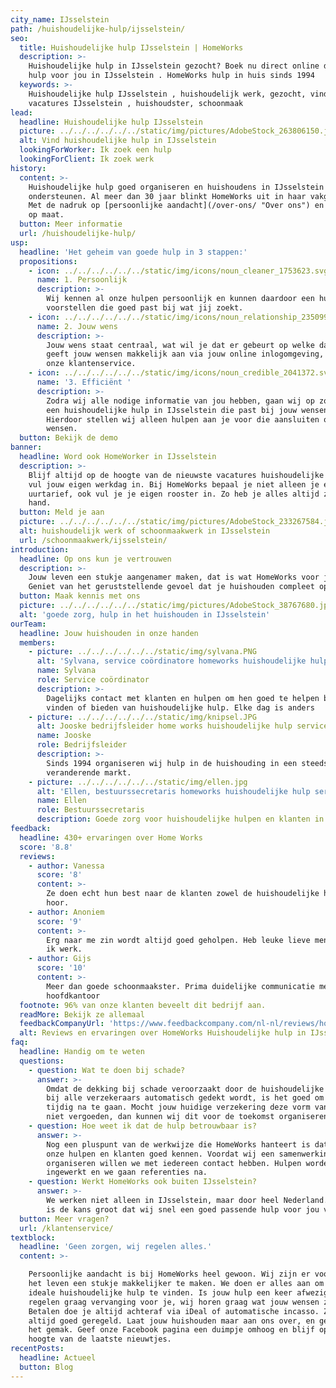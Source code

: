 ```yaml
---
city_name: IJsselstein
path: /huishoudelijke-hulp/ijsselstein/
seo:
  title: Huishoudelijke hulp IJsselstein | HomeWorks
  description: >-
    Huishoudelijke hulp in IJsselstein gezocht? Boek nu direct online de beste
    hulp voor jou in IJsselstein . HomeWorks hulp in huis sinds 1994
  keywords: >-
    Huishoudelijke hulp IJsselstein , huishoudelijk werk, gezocht, vind,
    vacatures IJsselstein , huishoudster, schoonmaak
lead:
  headline: Huishoudelijke hulp IJsselstein
  picture: ../../../../../../static/img/pictures/AdobeStock_263806150.jpg
  alt: Vind huishoudelijke hulp in IJsselstein
  lookingForWorker: Ik zoek een hulp
  lookingForClient: Ik zoek werk
history:
  content: >-
    Huishoudelijke hulp goed organiseren en huishoudens in IJsselstein
    ondersteunen. Al meer dan 30 jaar blinkt HomeWorks uit in haar vakgebied.
    Met de nadruk op [persoonlijke aandacht](/over-ons/ "Over ons") en service
    op maat.
  button: Meer informatie
  url: /huishoudelijke-hulp/
usp:
  headline: 'Het geheim van goede hulp in 3 stappen:'
  propositions:
    - icon: ../../../../../../static/img/icons/noun_cleaner_1753623.svg
      name: 1. Persoonlijk
      description: >-
        Wij kennen al onze hulpen persoonlijk en kunnen daardoor een hulp aan je
        voorstellen die goed past bij wat jij zoekt.
    - icon: ../../../../../../static/img/icons/noun_relationship_2350997.svg
      name: 2. Jouw wens
      description: >-
        Jouw wens staat centraal, wat wil je dat er gebeurt op welke dagen? Je
        geeft jouw wensen makkelijk aan via jouw online inlogomgeving, of bel
        onze klantenservice.
    - icon: ../../../../../../static/img/icons/noun_credible_2041372.svg
      name: '3. Efficiënt '
      description: >-
        Zodra wij alle nodige informatie van jou hebben, gaan wij op zoek naar
        een huishoudelijke hulp in IJsselstein die past bij jouw wensen.
        Hierdoor stellen wij alleen hulpen aan je voor die aansluiten op jouw
        wensen.
  button: Bekijk de demo
banner:
  headline: Word ook HomeWorker in IJsselstein
  description: >-
    Blijf altijd op de hoogte van de nieuwste vacatures huishoudelijke hulp en
    vul jouw eigen werkdag in. Bij HomeWorks bepaal je niet alleen je eigen
    uurtarief, ook vul je je eigen rooster in. Zo heb je alles altijd zelf in de
    hand.
  button: Meld je aan
  picture: ../../../../../../static/img/pictures/AdobeStock_233267584.jpg
  alt: huishoudelijk werk of schoonmaakwerk in IJsselstein
  url: /schoonmaakwerk/ijsselstein/
introduction:
  headline: Op ons kun je vertrouwen
  description: >-
    Jouw leven een stukje aangenamer maken, dat is wat HomeWorks voor je doet.
    Geniet van het geruststellende gevoel dat je huishouden compleet op orde is.
  button: Maak kennis met ons
  picture: ../../../../../../static/img/pictures/AdobeStock_38767680.jpg
  alt: 'goede zorg, hulp in het huishouden in IJsselstein'
ourTeam:
  headline: Jouw huishouden in onze handen
  members:
    - picture: ../../../../../../static/img/sylvana.PNG
      alt: 'Sylvana, service coördinatore homeworks huishoudelijke hulp service'
      name: Sylvana
      role: Service coördinator
      description: >-
        Dagelijks contact met klanten en hulpen om hen goed te helpen bij het
        vinden of bieden van huishoudelijke hulp. Elke dag is anders
    - picture: ../../../../../../static/img/knipsel.JPG
      alt: Jooske bedrijfsleider home works huishoudelijke hulp service
      name: Jooske
      role: Bedrijfsleider
      description: >-
        Sinds 1994 organiseren wij hulp in de huishouding in een steeds
        veranderende markt.
    - picture: ../../../../../../static/img/ellen.jpg
      alt: 'Ellen, bestuurssecretaris homeworks huishoudelijke hulp service'
      name: Ellen
      role: Bestuurssecretaris
      description: Goede zorg voor huishoudelijke hulpen en klanten in IJsselstein
feedback:
  headline: 430+ ervaringen over Home Works
  score: '8.8'
  reviews:
    - author: Vanessa
      score: '8'
      content: >-
        Ze doen echt hun best naar de klanten zowel de huishoudelijke hulpen top
        hoor.
    - author: Anoniem
      score: '9'
      content: >-
        Erg naar me zin wordt altijd goed geholpen. Heb leuke lieve mensen waar
        ik werk.
    - author: Gijs
      score: '10'
      content: >-
        Meer dan goede schoonmaakster. Prima duidelijke communicatie met het
        hoofdkantoor
  footnote: 96% van onze klanten beveelt dit bedrijf aan.
  readMore: Bekijk ze allemaal
  feedbackCompanyUrl: 'https://www.feedbackcompany.com/nl-nl/reviews/home-works/'
  alt: Reviews en ervaringen over HomeWorks Huishoudelijke hulp in IJsselstein
faq:
  headline: Handig om te weten
  questions:
    - question: Wat te doen bij schade?
      answer: >-
        Omdat de dekking bij schade veroorzaakt door de huishoudelijke hulp niet
        bij alle verzekeraars automatisch gedekt wordt, is het goed om dit
        tijdig na te gaan. Mocht jouw huidige verzekering deze vorm van schade
        niet vergoeden, dan kunnen wij dit voor de toekomst organiseren.
    - question: Hoe weet ik dat de hulp betrouwbaar is?
      answer: >-
        Nog een pluspunt van de werkwijze die HomeWorks hanteert is dat wij al
        onze hulpen en klanten goed kennen. Voordat wij een samenwerking
        organiseren willen we met iedereen contact hebben. Hulpen worden
        ingewerkt en we gaan referenties na.
    - question: Werkt HomeWorks ook buiten IJsselstein?
      answer: >-
        We werken niet alleen in IJsselstein, maar door heel Nederland. Hierdoor
        is de kans groot dat wij snel een goed passende hulp voor jou vinden.
  button: Meer vragen?
  url: /klantenservice/
textblock:
  headline: 'Geen zorgen, wij regelen alles.'
  content: >-

    Persoonlijke aandacht is bij HomeWorks heel gewoon. Wij zijn er voor jou om
    het leven een stukje makkelijker te maken. We doen er alles aan om jouw
    ideale huishoudelijke hulp te vinden. Is jouw hulp een keer afwezig? Wij
    regelen graag vervanging voor je, wij horen graag wat jouw wensen zijn.
    Betalen doe je altijd achteraf via iDeal of automatische incasso. Zo is dit
    altijd goed geregeld. Laat jouw huishouden maar aan ons over, en geniet van
    het gemak. Geef onze Facebook pagina een duimpje omhoog en blijf op de
    hoogte van de laatste nieuwtjes.
recentPosts:
  headline: Actueel
  button: Blog
---
```



